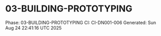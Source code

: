 # 03-BUILDING-PROTOTYPING
Phase: 03-BUILDING-PROTOTYPING
CI: CI-DN001-006
Generated: Sun Aug 24 22:41:16 UTC 2025
